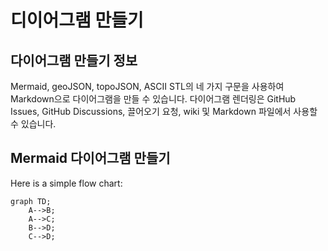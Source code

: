 # 디이어그램 만들기

## 다이어그램 만들기 정보
Mermaid, geoJSON, topoJSON, ASCII STL의 네 가지 구문을 사용하여 Markdown으로 다이어그램을 만들 수 있습니다. 다이어그램 렌더링은 GitHub Issues, GitHub Discussions, 끌어오기 요청, wiki 및 Markdown 파일에서 사용할 수 있습니다.

## Mermaid 다이어그램 만들기
Here is a simple flow chart:

```mermaid
graph TD;
    A-->B;
    A-->C;
    B-->D;
    C-->D;
```